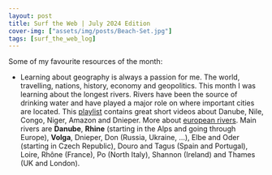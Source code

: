 ```yaml
---
layout: post
title: Surf the Web | July 2024 Edition
cover-img: ["assets/img/posts/Beach-Set.jpg"]
tags: [surf_the_web_log]
---
```


Some of my favourite resources of the month:
* Learning about geography is always a passion for me. The world, travelling, nations, history, economy and geopolitics. This month I was learning about the longest rivers. Rivers have been the source of drinking water and have played a major role on where important cities are located. This [playlist](https://youtube.com/playlist?list=PL1SsGP17-kZXwnc3b8ABu9fy_uWDlZz0j&si=2Qy5ooM9FEJeV4AU) contains great short videos about Danube, Nile, Congo, Niger, Amazon and Dnieper. More about [european rivers](https://www.tutorialspoint.com/major-rivers-of-europe). Main rivers are **Danube**, **Rhine** (starting in the Alps and going through Europe), **Volga**, Dnieper, Don (Russia, Ukraine, ...), Elbe and Oder (starting in Czech Republic), Douro and Tagus (Spain and Portugal), Loire, Rhône (France), Po (North Italy), Shannon (Ireland) and Thames (UK and London).
